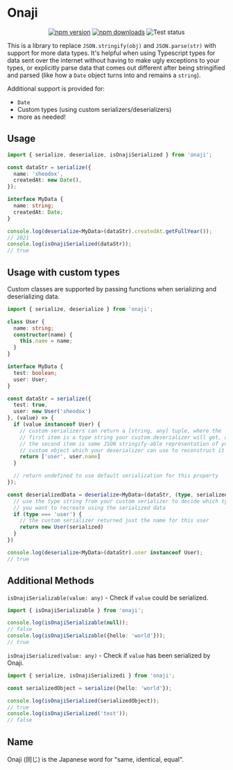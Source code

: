 # Onaji

<p align="center">
  <a href="https://www.npmjs.com/package/onaji"><img alt="npm version" src="https://img.shields.io/npm/v/onaji"></a>
  <a href="https://www.npmjs.com/package/onaji"><img alt="npm downloads" src="https://img.shields.io/npm/dw/onaji"></a>
  <img alt="Test status" src="https://github.com/sheodox/onaji/actions/workflows/Onaji%20CI.yaml/badge.svg">
</p>

This is a library to replace `JSON.stringify(obj)` and `JSON.parse(str)` with support for more data types. It's helpful when using Typescript types for data sent over the internet without having to make ugly exceptions to your types, or explicitly parse data that comes out different after being stringified and parsed (like how a `Date` object turns into and remains a `string`).

Additional support is provided for:

- `Date`
- Custom types (using custom serializers/deserializers)
- more as needed!

## Usage

```typescript
import { serialize, deserialize, isOnajiSerialized } from 'onaji';

const dataStr = serialize({
  name: 'sheodox',
  createdAt: new Date(),
});

interface MyData {
  name: string;
  createdAt: Date;
}

console.log(deserialize<MyData>(dataStr).createdAt.getFullYear());
// 2021
console.log(isOnajiSerialized(dataStr));
// true
```

## Usage with custom types

Custom classes are supported by passing functions when serializing and deserializing data.

```typescript
import { serialize, deserialize } from 'onaji';

class User {
  name: string;
  constructor(name) {
    this.name = name;
  }
}

interface MyData {
  test: boolean;
  user: User;
}

const dataStr = serialize({
  test: true,
  user: new User('sheodox')
}, (value) => {
  if (value instanceof User) {
    // custom serializers can return a [string, any] tuple, where the
    // first item is a type string your custom deserializer will get, and
    // the second item is some JSON stringify-able representation of your
    // custom object which your deserializer can use to reconstruct it
    return ['user', user.name]
  }

  // return undefined to use default serialization for this property
});

const deserializedData = deserialize<MyData>(dataStr, (type, serialized) => {
  // use the type string from your custom serializer to decide which type of object
  // you want to recreate using the serialized data
  if (type === 'user') {
    // the custom serializer returned just the name for this user
    return new User(serialized)
  }
})

console.log(deserialize<MyData>(dataStr).user instanceof User);
// true
```

## Additional Methods

`isOnajiSerializable(value: any)` - Check if `value` could be serialized.

```typescript
import { isOnajiSerializable } from 'onaji';

console.log(isOnajiSerializable(null));
// false
console.log(isOnajiSerializable({hello: 'world'}));
// true
```

`isOnajiSerialized(value: any)` - Check if `value` has been serialized by Onaji.

```typescript
import { serialize, isOnajiSerializedi } from 'onaji';

const serializedObject = serialize({hello: 'world'});

console.log(isOnajiSerialized(serializedObject));
// true
console.log(isOnajiSerialized('test'));
// false
```

## Name

Onaji (同じ) is the Japanese word for "same, identical, equal".
